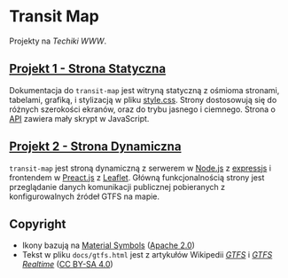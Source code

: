 # Transit Map

Projekty na *Techiki WWW*.

## [Projekt 1 - Strona Statyczna](https://j-markiewicz.github.io/transit-map/docs/)

Dokumentacja do `transit-map` jest witryną statyczną z ośmioma stronami, tabelami, grafiką, i stylizacją w pliku [style.css](./docs/style.css). Strony dostosowują się do różnych szerokości ekranów, oraz do trybu jasnego i ciemnego. Strona o [API](./docs/api.html) zawiera mały skrypt w JavaScript.

## [Projekt 2 - Strona Dynamiczna](https://j-markiewicz.github.io/transit-map/)

`transit-map` jest stroną dynamiczną z serwerem w [Node.js](https://nodejs.org/) z [expressjs](https://expressjs.com/) i frontendem w [Preact.js](https://preactjs.com/) z [Leaflet](https://leafletjs.com/). Główną funkcjonalnością strony jest przeglądanie danych komunikacji publicznej pobieranych z konfigurowalnych źródeł GTFS na mapie.

## Copyright

- Ikony bazują na [Material Symbols](https://fonts.google.com/icons) ([Apache 2.0](https://www.apache.org/licenses/LICENSE-2.0.html))
- Tekst w pliku `docs/gtfs.html` jest z artykułów Wikipedii [*GTFS*](https://en.wikipedia.org/wiki/GTFS) i [*GTFS Realtime*](https://en.wikipedia.org/wiki/GTFS_Realtime) ([CC BY-SA 4.0](https://en.wikipedia.org/wiki/Wikipedia:Text_of_the_Creative_Commons_Attribution-ShareAlike_4.0_International_License))
